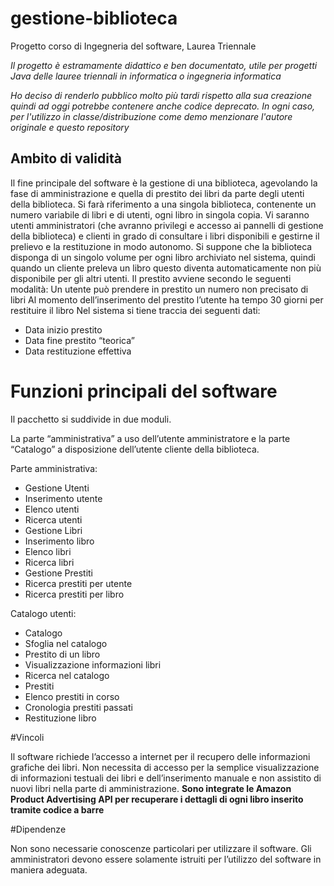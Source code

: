 # gestione-biblioteca
Progetto corso di Ingegneria del software, Laurea Triennale

_Il progetto è estramamente didattico e ben documentato, utile per progetti Java delle lauree triennali in informatica o ingegneria informatica_

_Ho deciso di renderlo pubblico molto più tardi rispetto alla sua creazione quindi ad oggi potrebbe contenere anche codice deprecato. In ogni caso, per l'utilizzo in classe/distribuzione come demo menzionare l'autore originale e questo repository_

## Ambito di validità
Il fine principale del software è la gestione di una biblioteca, agevolando la fase di amministrazione e quella di prestito dei libri da parte degli utenti della biblioteca.
Si farà riferimento a una singola biblioteca, contenente un numero variabile di libri e di utenti, ogni libro in singola copia.
Vi saranno utenti amministratori (che avranno privilegi e accesso ai pannelli di gestione della biblioteca) e clienti in grado di consultare i libri disponibili e gestirne il prelievo e la restituzione in modo autonomo.
Si suppone che la biblioteca disponga di un singolo volume per ogni libro archiviato nel sistema, quindi quando un cliente preleva un libro questo diventa automaticamente non più disponibile per gli altri utenti.
Il prestito avviene secondo le seguenti modalità:
Un utente può prendere in prestito un numero non precisato di libri
Al momento dell’inserimento del prestito l’utente ha tempo 30 giorni per restituire il libro Nel sistema si tiene traccia dei seguenti dati:

* Data inizio prestito
* Data fine prestito “teorica”
* Data restituzione effettiva

# Funzioni principali del software

Il pacchetto si suddivide in due moduli.

La parte “amministrativa” a uso dell’utente amministratore e la parte “Catalogo” a disposizione dell’utente cliente della biblioteca.

Parte amministrativa:
- Gestione Utenti
- Inserimento utente
- Elenco utenti
- Ricerca utenti
- Gestione Libri
- Inserimento libro
- Elenco libri
- Ricerca libri
- Gestione Prestiti
- Ricerca prestiti per utente
- Ricerca prestiti per libro


Catalogo utenti:

- Catalogo
- Sfoglia nel catalogo
- Prestito di un libro
- Visualizzazione informazioni libri
- Ricerca nel catalogo
- Prestiti
- Elenco prestiti in corso
- Cronologia prestiti passati
- Restituzione libro


#Vincoli

Il software richiede l’accesso a internet per il recupero delle informazioni grafiche dei libri. Non necessita di accesso per la semplice visualizzazione di informazioni testuali dei libri e dell’inserimento manuale e non assistito di nuovi libri nella parte di amministrazione. **Sono integrate le Amazon Product Advertising API per recuperare i dettagli di ogni libro inserito tramite codice a barre**

#Dipendenze

Non sono necessarie conoscenze particolari per utilizzare il software.
Gli amministratori devono essere solamente istruiti per l’utilizzo del software in maniera adeguata.
